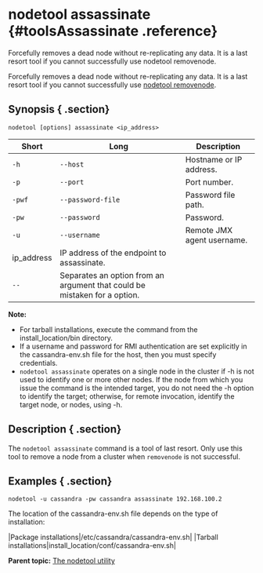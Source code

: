 # nodetool assassinate {#toolsAssassinate .reference}

Forcefully removes a dead node without re-replicating any data. It is a last resort tool if you cannot successfully use nodetool removenode.

Forcefully removes a dead node without re-replicating any data. It is a last resort tool if you cannot successfully use [nodetool removenode](toolsRemoveNode.md).

## Synopsis { .section}

```language-bash
nodetool [options] assassinate <ip_address>
```

|Short|Long|Description|
|-----|----|-----------|
|`-h`|`--host`|Hostname or IP address.|
|`-p`|`--port`|Port number.|
|`-pwf`|`--password-file`|Password file path.|
|`-pw`|`--password`|Password.|
|`-u`|`--username`|Remote JMX agent username.|
|ip\_address|IP address of the endpoint to assassinate.|
|`--`|Separates an option from an argument that could be mistaken for a option.|

**Note:** 

-   For tarball installations, execute the command from the install\_location/bin directory.
-   If a username and password for RMI authentication are set explicitly in the cassandra-env.sh file for the host, then you must specify credentials.
-   `nodetool assassinate` operates on a single node in the cluster if -h is not used to identify one or more other nodes. If the node from which you issue the command is the intended target, you do not need the -h option to identify the target; otherwise, for remote invocation, identify the target node, or nodes, using -h.

## Description { .section}

The `nodetool assassinate` command is a tool of last resort. Only use this tool to remove a node from a cluster when `removenode` is not successful.

## Examples { .section}

```language-bash
nodetool -u cassandra -pw cassandra assassinate 192.168.100.2
```

The location of the cassandra-env.sh file depends on the type of installation:

|Package installations|/etc/cassandra/cassandra-env.sh|
|Tarball installations|install\_location/conf/cassandra-env.sh|

**Parent topic:** [The nodetool utility](../../cassandra/tools/toolsNodetool.md)

